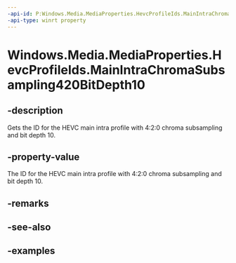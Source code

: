 ```yaml
---
-api-id: P:Windows.Media.MediaProperties.HevcProfileIds.MainIntraChromaSubsampling420BitDepth10
-api-type: winrt property
---
```


# Windows.Media.MediaProperties.HevcProfileIds.MainIntraChromaSubsampling420BitDepth10

<!--
public static int MainIntraChromaSubsampling420BitDepth10 { get; }
-->


## -description

Gets the ID for the HEVC main intra profile with 4:2:0 chroma subsampling and bit depth 10.

## -property-value

The ID for the HEVC main intra profile with 4:2:0 chroma subsampling and bit depth 10.

## -remarks

## -see-also

## -examples


